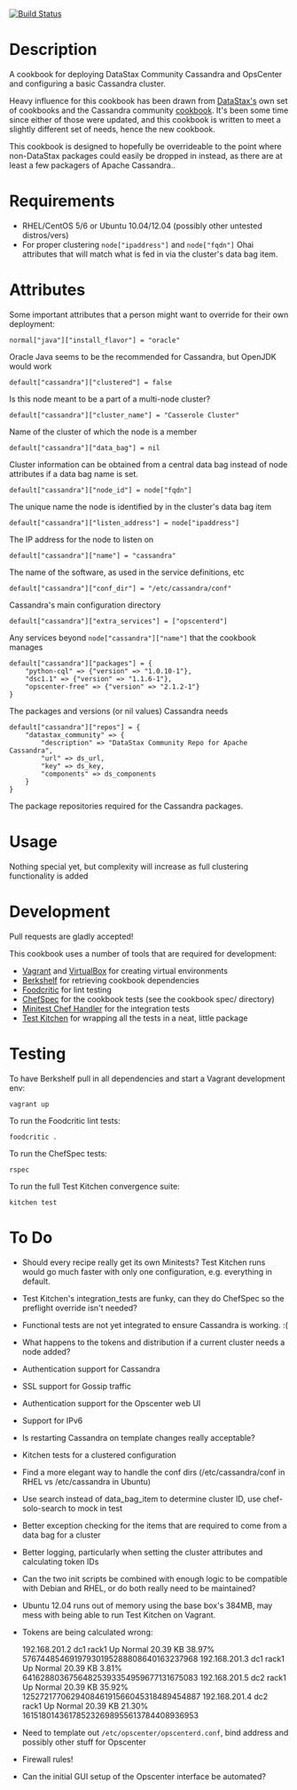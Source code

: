 [![Build Status](https://travis-ci.org/RoboticCheese/casserole.png?branch=master)](https://travis-ci.org/RoboticCheese/casserole)

Description
===========

A cookbook for deploying DataStax Community Cassandra and OpsCenter and
configuring a basic Cassandra cluster.

Heavy influence for this cookbook has been drawn from 
[DataStax's](https://github.com/riptano/chef) own set of cookbooks and the
Cassandra community
[cookbook](http://community.opscode.com/cookbooks/cassandra). It's been some
time since either of those were updated, and this cookbook is written to meet
a slightly different set of needs, hence the new cookbook.

This cookbook is designed to hopefully be overrideable to the point where
non-DataStax packages could easily be dropped in instead, as there are at least
a few packagers of Apache Cassandra..

Requirements
============

* RHEL/CentOS 5/6 or Ubuntu 10.04/12.04 (possibly other untested distros/vers)
* For proper clustering `node["ipaddress"]` and `node["fqdn"]` Ohai attributes
that will match what is fed in via the cluster's data bag item.

Attributes
==========

Some important attributes that a person might want to override for their own
deployment:

    normal["java"]["install_flavor"] = "oracle"

Oracle Java seems to be the recommended for Cassandra, but OpenJDK would work

    default["cassandra"]["clustered"] = false

Is this node meant to be a part of a multi-node cluster?

    default["cassandra"]["cluster_name"] = "Casserole Cluster"

Name of the cluster of which the node is a member

    default["cassandra"]["data_bag"] = nil

Cluster information can be obtained from a central data bag instead of node
attributes if a data bag name is set.

    default["cassandra"]["node_id"] = node["fqdn"]

The unique name the node is identified by in the cluster's data bag item

    default["cassandra"]["listen_address"] = node["ipaddress"]

The IP address for the node to listen on

    default["cassandra"]["name"] = "cassandra"

The name of the software, as used in the service definitions, etc

    default["cassandra"]["conf_dir"] = "/etc/cassandra/conf"

Cassandra's main configuration directory

    default["cassandra"]["extra_services"] = ["opscenterd"]

Any services beyond `node["cassandra"]["name"]` that the cookbook manages

    default["cassandra"]["packages"] = {
        "python-cql" => {"version" => "1.0.10-1"},
        "dsc1.1" => {"version" => "1.1.6-1"},
        "opscenter-free" => {"version" => "2.1.2-1"}
    }

The packages and versions (or nil values) Cassandra needs

    default["cassandra"]["repos"] = {
        "datastax_community" => {
            "description" => "DataStax Community Repo for Apache Cassandra",
            "url" => ds_url,
            "key" => ds_key,
            "components" => ds_components
        }
    }

The package repositories required for the Cassandra packages.

Usage
=====

Nothing special yet, but complexity will increase as full clustering
functionality is added

Development
=====

Pull requests are gladly accepted!

This cookbook uses a number of tools that are required for development:

* [Vagrant](http://vagrantup.com/) and
[VirtualBox](https://www.virtualbox.org/) for creating virtual environments
* [Berkshelf](http://berkshelf.com/) for retrieving cookbook dependencies
* [Foodcritic](http://acrmp.github.com/foodcritic/) for lint testing
* [ChefSpec](https://github.com/acrmp/chefspec/) for the cookbook tests (see
the cookbook spec/ directory)
* [Minitest Chef Handler](https://github.com/calavera/minitest-chef-handler)
for the integration tests
* [Test Kitchen](https://github.com/opscode/test-kitchen) for wrapping all the
tests in a neat, little package

Testing
=====

To have Berkshelf pull in all dependencies and start a Vagrant development env:

    vagrant up

To run the Foodcritic lint tests:

    foodcritic .

To run the ChefSpec tests:

    rspec

To run the full Test Kitchen convergence suite:

    kitchen test

To Do
=====

* Should every recipe really get its own Minitests? Test Kitchen runs would go
much faster with only one configuration, e.g. everything in default.
* Test Kitchen's integration\_tests are funky, can they do ChefSpec so the
preflight override isn't needed?
* Functional tests are not yet integrated to ensure Cassandra is working. :(
* What happens to the tokens and distribution if a current cluster needs a node
added?
* Authentication support for Cassandra
* SSL support for Gossip traffic
* Authentication support for the Opscenter web UI
* Support for IPv6
* Is restarting Cassandra on template changes really acceptable?
* Kitchen tests for a clustered configuration
* Find a more elegant way to handle the conf dirs (/etc/cassandra/conf in RHEL
vs /etc/cassandra in Ubuntu)
* Use search instead of data\_bag\_item to determine cluster ID, use
chef-solo-search to mock in test
* Better exception checking for the items that are required to come from a
data bag for a cluster
* Better logging, particularly when setting the cluster attributes and
calculating token IDs
* Can the two init scripts be combined with enough logic to be compatible
with Debian and RHEL, or do both really need to be maintained?
* Ubuntu 12.04 runs out of memory using the base box's 384MB, may mess with
being able to run Test Kitchen on Vagrant.
* Tokens are being calculated wrong:

    192.168.201.2   dc1         rack1       Up     Normal  20.39 KB        38.97%              57674485469197930195288808640163237968
    192.168.201.3   dc1         rack1       Up     Normal  20.39 KB        3.81%               64162880367564825393354959677131675083
    192.168.201.5   dc2         rack1       Up     Normal  20.39 KB        35.92%              125272177062940846191566045318489454887
    192.168.201.4   dc2         rack1       Up     Normal  20.39 KB        21.30%              161518014361785232698955613784408936953

* Need to template out `/etc/opscenter/opscenterd.conf`, bind address and possibly other stuff for Opscenter
* Firewall rules!
* Can the initial GUI setup of the Opscenter interface be automated?
